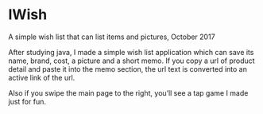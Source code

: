 # IWish
A simple wish list that can list items and pictures, October 2017


 After studying java, I made a simple wish list application which can save its name, brand, cost, a picture and a short memo.
If you copy a url of product detail and paste it into the memo section, the url text is converted into an active link of the url.

Also if you swipe the main page to the right, you’ll see a tap game I made just for fun. 
